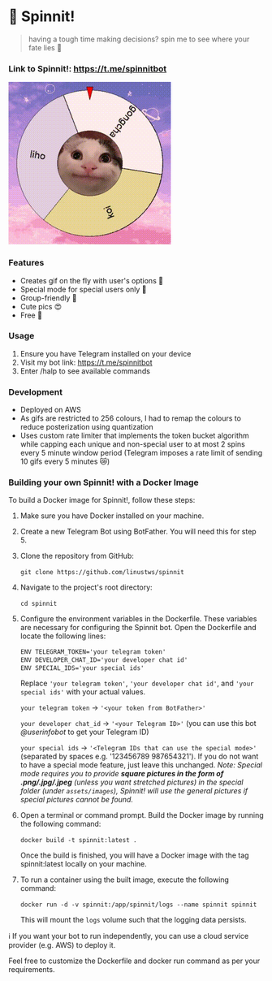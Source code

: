 # 🎡 Spinnit!

> having a tough time making decisions? spin me to see where your fate lies 💫

### Link to Spinnit!: https://t.me/spinnitbot

![demo](/assets/demo/demo.gif)

### Features
- Creates gif on the fly with user's options 🎨
- Special mode for special users only 💞
- Group-friendly 👥
- Cute pics 😍
- Free 🎉

### Usage 
1. Ensure you have Telegram installed on your device
2. Visit my bot link: https://t.me/spinnitbot
3. Enter /halp to see available commands

### Development
- Deployed on AWS
- As gifs are restricted to 256 colours, I had to remap the colours to reduce posterization using quantization
- Uses custom rate limiter that implements the token bucket algorithm while capping each unique and non-special user to at most 2 spins every 5 minute window period (Telegram imposes a rate limit of sending 10 gifs every 5 minutes 😿)

### Building your own Spinnit! with a Docker Image
To build a Docker image for Spinnit!, follow these steps:

1. Make sure you have Docker installed on your machine.

2. Create a new Telegram Bot using BotFather. You will need this for step 5.

3. Clone the repository from GitHub:

   `git clone https://github.com/linustws/spinnit`
4. Navigate to the project's root directory:

   `cd spinnit`
5. Configure the environment variables in the Dockerfile. These variables are necessary for configuring the Spinnit bot. Open the Dockerfile and locate the following lines:

   ```
   ENV TELEGRAM_TOKEN='your telegram token'
   ENV DEVELOPER_CHAT_ID='your developer chat id'
   ENV SPECIAL_IDS='your special ids'
   ```
   
   Replace `'your telegram token'`, `'your developer chat id'`, and `'your special ids'` with your actual values.

   `your telegram token` -> `'<your token from BotFather>'`
   
   `your developer chat_id` -> `'<your Telegram ID>'` (you can use this bot _@userinfobot_ to get your Telegram ID)
   
   `your special ids` -> `'<Telegram IDs that can use the special mode>'` (separated by spaces e.g. '123456789 987654321'). If you do not want to have a special mode feature, just leave this unchanged. _Note: Special mode requires you to provide **square pictures in the form of .png/.jpg/.jpeg** (unless you want stretched pictures) in the special folder (under `assets/images`), Spinnit! will use the general pictures if special pictures cannot be found._

6. Open a terminal or command prompt.
Build the Docker image by running the following command:

   `docker build -t spinnit:latest .`

   Once the build is finished, you will have a Docker image with the tag spinnit:latest locally on your machine.

7. To run a container using the built image, execute the following command:

   `docker run -d -v spinnit:/app/spinnit/logs --name spinnit spinnit`

   This will mount the `logs` volume such that the logging data persists.

ℹ️ If you want your bot to run independently, you can use a cloud service provider (e.g. AWS) to deploy it.

Feel free to customize the Dockerfile and docker run command as per your requirements.
